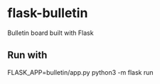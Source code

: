# flask-bulletin
Bulletin board built with Flask


## Run with
FLASK_APP=bulletin/app.py python3 -m flask run